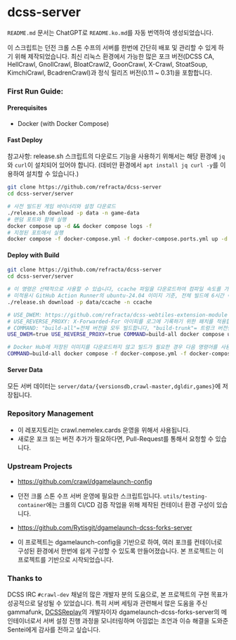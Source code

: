 # dcss-server

`README.md` 문서는 ChatGPT로 `README.ko.md`를 자동 번역하여 생성되었습니다. 

이 스크립트는 던전 크롤 스톤 수프의 서버를 한번에 간단히 배포 및 관리할 수 있게 하기 위해 제작되었습니다. 최신 리눅스 환경에서 가능한 많은 포크 버전(DCSS CA, HellCrawl, GnollCrawl, BloatCrawl2, GoonCrawl, X-Crawl, StoatSoup, KimchiCrawl, BcadrenCrawl)과 정식 릴리즈 버전(0.11 ~ 0.31)을 포함합니다.

### First Run Guide:

#### Prerequisites

* Docker (with Docker Compose)

#### Fast Deploy
참고사항: release.sh 스크립트의 다운로드 기능을 사용하기 위해서는 해당 환경에 `jq`와 `curl`이 설치되어 있어야 합니다. (데비안 환경에서 `apt install jq curl -y`를 이용하여 설치할 수 있습니다.) 
```bash
git clone https://github.com/refracta/dcss-server
cd dcss-server/server

# 사전 빌드된 게임 바이너리와 설정 다운로드
./release.sh download -p data -n game-data
# 랜덤 포트와 함께 실행
docker compose up -d && docker compose logs -f
# 지정된 포트에서 실행
docker compose -f docker-compose.yml -f docker-compose.ports.yml up -d && docker compose logs -f
```

#### Deploy with Build
```bash
git clone https://github.com/refracta/dcss-server
cd dcss-server/server

# 이 명령은 선택적으로 사용할 수 있습니다, ccache 파일을 다운로드하여 컴파일 속도를 가속할 수 있습니다. 
# 미적용시 GitHub Action Runner의 ubuntu-24.04 이미지 기준, 전체 빌드에 6시간 이상이 소요되며, 적용시 45분 정도로 가속됩니다.
./release.sh download -p data/ccache -n ccache

# USE_DWEM: https://github.com/refracta/dcss-webtiles-extension-module 사용을 적용합니다.
# USE_REVERSE_PROXY: X-Forwarded-For 아이피를 로그에 기록하기 위한 패치를 적용합니다.
# COMMAND: "build-all"=전체 버전을 모두 빌드합니다, "build-trunk"= 트렁크 버전만 빌드합니다.
USE_DWEM=true USE_REVERSE_PROXY=true COMMAND=build-all docker compose up -d && docker compose logs -f

# Docker Hub에 저장된 이미지를 다운로드하지 않고 빌드가 필요한 경우 다음 명령어를 사용할 수 있습니다.
COMMAND=build-all docker compose -f docker-compose.yml -f docker-compose.build.yml up -d && docker compose logs -f
```

#### Server Data
모든 서버 데이터는 `server/data/{versionsdb,crawl-master,dgldir,games}`에 저장됩니다.

### Repository Management
* 이 레포지토리는 crawl.nemelex.cards 운영을 위해서 사용됩니다.
* 새로운 포크 또는 버전 추가가 필요하다면, Pull-Request를 통해서 요청할 수 있습니다.

### Upstream Projects
* https://github.com/crawl/dgamelaunch-config
* 던전 크롤 스톤 수프 서버 운영에 필요한 스크립트입니다. `utils/testing-container`에는 크롤의 CI/CD 검증 작업을 위해 제작된 컨테이너 환경 구성이 있습니다.

* https://github.com/Rytisgit/dgamelaunch-dcss-forks-server
* 이 프로젝트는 dgamelaunch-config을 기반으로 하여, 여러 포크를 컨테이너로 구성된 환경에서 한번에 쉽게 구성할 수 있도록 만들어졌습니다. 본 프로젝트는 이 프로젝트를 기반으로 시작되었습니다.

### Thanks to

DCSS IRC `#crawl-dev` 채널의 많은 개발자 분의 도움으로, 본 프로젝트의 구현 목표가 성공적으로 달성될 수 있었습니다. 
특히 서버 세팅과 관련해서 많은 도움을 주신 gammafunk, [DCSSReplay](https://github.com/rytisgit/dcssreplay)의 개발자이자 dgamelaunch-dcss-forks-server의 메인테이너로서
서버 설정 진행 과정을 모니터링하며 아낌없는 조언과 이슈 해결을 도와준 Sentei에게 감사를 전하고 싶습니다.
